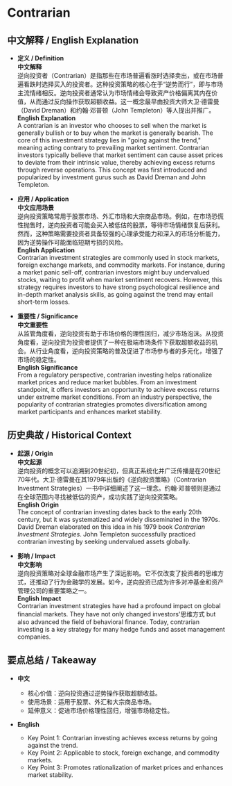 # Contrarian

## 中文解释 / English Explanation

* **定义 / Definition**  
  **中文解释**  
  逆向投资者（Contrarian）是指那些在市场普遍看涨时选择卖出，或在市场普遍看跌时选择买入的投资者。这种投资策略的核心在于“逆势而行”，即与市场主流情绪相反。逆向投资者通常认为市场情绪会导致资产价格偏离其内在价值，从而通过反向操作获取超额收益。这一概念最早由投资大师大卫·德雷曼（David Dreman）和约翰·邓普顿（John Templeton）等人提出并推广。  
  **English Explanation**  
  A contrarian is an investor who chooses to sell when the market is generally bullish or to buy when the market is generally bearish. The core of this investment strategy lies in "going against the trend," meaning acting contrary to prevailing market sentiment. Contrarian investors typically believe that market sentiment can cause asset prices to deviate from their intrinsic value, thereby achieving excess returns through reverse operations. This concept was first introduced and popularized by investment gurus such as David Dreman and John Templeton.

* **应用 / Application**  
  **中文应用场景**  
  逆向投资策略常用于股票市场、外汇市场和大宗商品市场。例如，在市场恐慌性抛售时，逆向投资者可能会买入被低估的股票，等待市场情绪恢复后获利。然而，这种策略需要投资者具备较强的心理承受能力和深入的市场分析能力，因为逆势操作可能面临短期亏损的风险。  
  **English Application**  
  Contrarian investment strategies are commonly used in stock markets, foreign exchange markets, and commodity markets. For instance, during a market panic sell-off, contrarian investors might buy undervalued stocks, waiting to profit when market sentiment recovers. However, this strategy requires investors to have strong psychological resilience and in-depth market analysis skills, as going against the trend may entail short-term losses.

* **重要性 / Significance**  
  **中文重要性**  
  从监管角度看，逆向投资有助于市场价格的理性回归，减少市场泡沫。从投资角度看，逆向投资为投资者提供了一种在极端市场条件下获取超额收益的机会。从行业角度看，逆向投资策略的普及促进了市场参与者的多元化，增强了市场的稳定性。  
  **English Significance**  
  From a regulatory perspective, contrarian investing helps rationalize market prices and reduce market bubbles. From an investment standpoint, it offers investors an opportunity to achieve excess returns under extreme market conditions. From an industry perspective, the popularity of contrarian strategies promotes diversification among market participants and enhances market stability.

## 历史典故 / Historical Context

* **起源 / Origin**  
  **中文起源**  
  逆向投资的概念可以追溯到20世纪初，但真正系统化并广泛传播是在20世纪70年代。大卫·德雷曼在其1979年出版的《逆向投资策略》（Contrarian Investment Strategies）一书中详细阐述了这一理念。约翰·邓普顿则是通过在全球范围内寻找被低估的资产，成功实践了逆向投资策略。  
  **English Origin**  
  The concept of contrarian investing dates back to the early 20th century, but it was systematized and widely disseminated in the 1970s. David Dreman elaborated on this idea in his 1979 book *Contrarian Investment Strategies*. John Templeton successfully practiced contrarian investing by seeking undervalued assets globally.

* **影响 / Impact**  
  **中文影响**  
  逆向投资策略对全球金融市场产生了深远影响。它不仅改变了投资者的思维方式，还推动了行为金融学的发展。如今，逆向投资已成为许多对冲基金和资产管理公司的重要策略之一。  
  **English Impact**  
  Contrarian investment strategies have had a profound impact on global financial markets. They have not only changed investors'思维方式 but also advanced the field of behavioral finance. Today, contrarian investing is a key strategy for many hedge funds and asset management companies.

## 要点总结 / Takeaway

* **中文**  
  - 核心价值：逆向投资通过逆势操作获取超额收益。  
  - 使用场景：适用于股票、外汇和大宗商品市场。  
  - 延伸意义：促进市场价格理性回归，增强市场稳定性。

* **English**  
  - Key Point 1: Contrarian investing achieves excess returns by going against the trend.  
  - Key Point 2: Applicable to stock, foreign exchange, and commodity markets.  
  - Key Point 3: Promotes rationalization of market prices and enhances market stability.